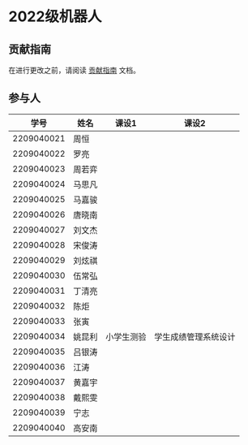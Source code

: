 
# 2022级机器人


## 贡献指南
在进行更改之前，请阅读 [贡献指南](https://github.com/OpenHUTB/bazaar/blob/master/CONTRIBUTING.md) 文档。

## 参与人
| 学号         | 姓名  | 课设1 | 课设2 |
|------------|-----|-----| -----|
| 2209040021 | 周恒 |  |  |
| 2209040022 | 罗亮 |  |  |
| 2209040023 | 周若弈 |  |  |
| 2209040024 | 马思凡 |  |  |
| 2209040025 | 马嘉骏 |  |  |
| 2209040026 | 唐晓南 |  |  |
| 2209040027 | 刘文杰 |  |  |
| 2209040028 | 宋俊涛 |  |  |
| 2209040029 | 刘炫祺 |  |  |
| 2209040030 | 伍常弘 |  |  |
| 2209040031 | 丁清亮 |  |  |
| 2209040032 | 陈炬 |  |  |
| 2209040033 | 张寅 |  |  |
| 2209040034 | 姚昆利 |小学生测验|学生成绩管理系统设计|
| 2209040035 | 吕银涛 |  |  |
| 2209040036 | 江涛 |  |  |
| 2209040037 | 黄嘉宇 |  |  |
| 2209040038 | 戴熙雯 |  |  |
| 2209040039 | 宁志 |  |  |
| 2209040040 | 高安南 |  |  |


